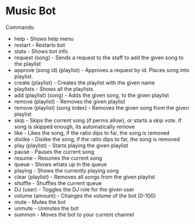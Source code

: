 # Music Bot

Commands:

* help - Shows help menu
* restart - Restarts bot
* stats - Shows bot info 
* request (song) - Sends a request to the staff to add the given song to the playlist
* approve (song id) (playlist) - Approves a request by id. Places song into playlist.
* create (playlist) - Creates the playlist with the given name
* playlists - Shows all the playlists
* add (playlist) (song) - Adds the given song, to the given playlist
* remove (playlist) - Removes the given playlist
* remove (playlist) (song index) - Removes the given song from the given playlist
* skip - Skips the current song (if perms allow), or starts a skip vote. If song is skipped enough, its automatically remove
* like - Likes the song, if the ratio dips to far, the song is removed
* dislike - Dislike the song, if the ratio dips to far, the song is removed
* play (playlist) - Starts playing the given playlist
* pause - Pauses the current song
* resume - Resumes the current song
* queue - Shows whats up in the queue
* playing - Shows the currently playing song
* clear (playlist) - Removes all songs from the given playlist
* shuffle - Shuffles the current queue
* DJ (user) - Toggles the DJ role for the given user
* volume (amount) - Changes the volume of the bot (0-100)
* mute - Mutes the bot
* unmute - Unmutes the bot
* summon - Moves the bot to your current channel